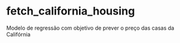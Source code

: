 # fetch_california_housing
Modelo de regressão com objetivo de prever o preço das casas da Califórnia
